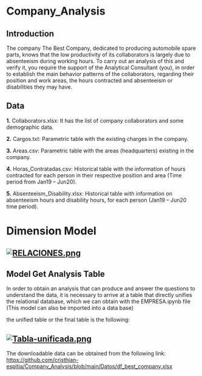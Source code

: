 # Company_Analysis

Introduction
---
The company The Best Company, dedicated to producing automobile spare parts, knows that the low productivity of its collaborators is largely due to absenteeism during working hours. To carry out an analysis of this and verify it, you require the support of the Analytical Consultant (you), in order to establish the main behavior patterns of the collaborators, regarding their position and work areas, the hours contracted and absenteeism or disabilities they may have.

Data
---
**1.** Collaborators.xlsx: It has the list of company collaborators and some demographic data.

**2.** Cargos.txt: Parametric table with the existing charges in the company.

**3.** Areas.csv: Parametric table with the areas (headquarters) existing in the company.

**4.** Horas_Contratadas.csv: Historical table with the information of hours contracted for each person in their respective position and area (Time period from Jan19 – Jun20).

**5.** Absenteeism_Disability.xlsx: Historical table with information on absenteeism hours and disability hours, for each person (Jan19 – Jun20 time period).
 # Dimension Model
 [![RELACIONES.png](https://i.postimg.cc/rsMY58LV/RELACIONES.png)](https://postimg.cc/DJpgT3ZH)
---
Model Get Analysis Table
---
In order to obtain an analysis that can produce and answer the questions to understand the data, it is necessary to arrive at a table that directly unifies the relational database, which we can obtain with the EMPRESA.ipynb file (This model can also be imported into a data base)

the unified table or the final table is the following:

[![Tabla-unificada.png](https://i.postimg.cc/ZnL3ymTh/Tabla-unificada.png)](https://postimg.cc/2LV3PPbH)                 
---
The downloadable data can be obtained from the following link: https://github.com/cristhian-espitia/Company_Analysis/blob/main/Datos/df_best_company.xlsx

